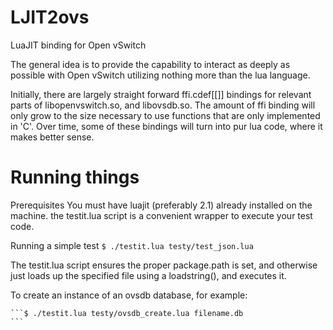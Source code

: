# LJIT2ovs
LuaJIT binding for Open vSwitch

The general idea is to provide the capability to interact as deeply as possible
with Open vSwitch utilizing nothing more than the lua language.  

Initially, there
are largely straight forward ffi.cdef[[]] bindings for relevant parts of libopenvswitch.so, and libovsdb.so.  The amount of ffi binding will only grow to the size necessary to use functions that are only implemented in 'C'.  Over time, some of these bindings will turn into pur lua code, where it makes better sense.

Running things
==============

Prerequisites
	You must have luajit (preferably 2.1) already installed on the machine.
	the testit.lua script is a convenient wrapper to execute your test code.

Running a simple test
	```$ ./testit.lua testy/test_json.lua
	```

The testit.lua script ensures the proper package.path is set, and otherwise
just loads up the specified file using a loadstring(), and executes it.

To create an instance of an ovsdb database, for example:

	```$ ./testit.lua testy/ovsdb_create.lua filename.db
	```
	